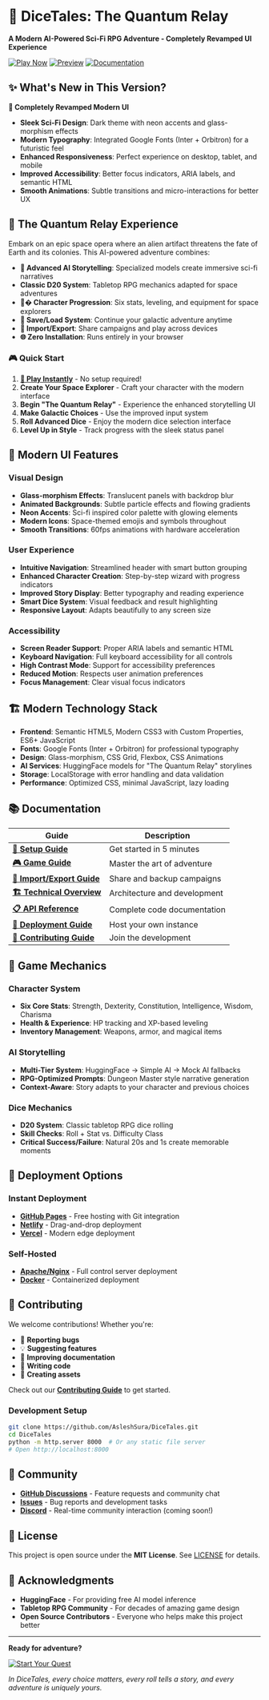 # 🚀 DiceTales: The Quantum Relay

**A Modern AI-Powered Sci-Fi RPG Adventure - Completely Revamped UI Experience**

[![Play Now](https://img.shields.io/badge/🎮-Play%20Now-blue?style=for-the-badge&logo=rocket)](index.html)
[![Preview](https://img.shields.io/badge/🎨-UI%20Preview-orange?style=for-the-badge&logo=palette)](preview.html)
[![Documentation](https://img.shields.io/badge/📚-Documentation-green?style=for-the-badge&logo=book)](docs/README.md)

## ✨ What's New in This Version?

**🎨 Completely Revamped Modern UI**
- **Sleek Sci-Fi Design**: Dark theme with neon accents and glass-morphism effects
- **Modern Typography**: Integrated Google Fonts (Inter + Orbitron) for a futuristic feel
- **Enhanced Responsiveness**: Perfect experience on desktop, tablet, and mobile
- **Improved Accessibility**: Better focus indicators, ARIA labels, and semantic HTML
- **Smooth Animations**: Subtle transitions and micro-interactions for better UX

## 🌌 The Quantum Relay Experience

Embark on an epic space opera where an alien artifact threatens the fate of Earth and its colonies. This AI-powered adventure combines:

- **🤖 Advanced AI Storytelling**: Specialized models create immersive sci-fi narratives
- **Classic D20 System**: Tabletop RPG mechanics adapted for space adventures  
- **👨‍� Character Progression**: Six stats, leveling, and equipment for space explorers
- **💾 Save/Load System**: Continue your galactic adventure anytime
- **📂 Import/Export**: Share campaigns and play across devices
- **🌐 Zero Installation**: Runs entirely in your browser

### 🎮 Quick Start

1. **[🚀 Play Instantly](index.html)** - No setup required!
2. **Create Your Space Explorer** - Craft your character with the modern interface
3. **Begin "The Quantum Relay"** - Experience the enhanced storytelling UI
4. **Make Galactic Choices** - Use the improved input system
5. **Roll Advanced Dice** - Enjoy the modern dice selection interface
6. **Level Up in Style** - Track progress with the sleek status panel

## 🎨 Modern UI Features

### Visual Design
- **Glass-morphism Effects**: Translucent panels with backdrop blur
- **Animated Backgrounds**: Subtle particle effects and flowing gradients  
- **Neon Accents**: Sci-fi inspired color palette with glowing elements
- **Modern Icons**: Space-themed emojis and symbols throughout
- **Smooth Transitions**: 60fps animations with hardware acceleration

### User Experience
- **Intuitive Navigation**: Streamlined header with smart button grouping
- **Enhanced Character Creation**: Step-by-step wizard with progress indicators
- **Improved Story Display**: Better typography and reading experience
- **Smart Dice System**: Visual feedback and result highlighting
- **Responsive Layout**: Adapts beautifully to any screen size

### Accessibility
- **Screen Reader Support**: Proper ARIA labels and semantic HTML
- **Keyboard Navigation**: Full keyboard accessibility for all controls
- **High Contrast Mode**: Support for accessibility preferences
- **Reduced Motion**: Respects user animation preferences
- **Focus Management**: Clear visual focus indicators

## 🏗️ Modern Technology Stack

- **Frontend**: Semantic HTML5, Modern CSS3 with Custom Properties, ES6+ JavaScript
- **Fonts**: Google Fonts (Inter + Orbitron) for professional typography
- **Design**: Glass-morphism, CSS Grid, Flexbox, CSS Animations
- **AI Services**: HuggingFace models for "The Quantum Relay" storylines
- **Storage**: LocalStorage with error handling and data validation
- **Performance**: Optimized CSS, minimal JavaScript, lazy loading

## 📚 Documentation

| Guide | Description |
|-------|-------------|
| **[📖 Setup Guide](docs/SETUP_GUIDE.md)** | Get started in 5 minutes |
| **[🎮 Game Guide](docs/GAME_GUIDE.md)** | Master the art of adventure |
| **[📂 Import/Export Guide](docs/IMPORT_EXPORT_GUIDE.md)** | Share and backup campaigns |
| **[🏗️ Technical Overview](docs/TECHNICAL_OVERVIEW.md)** | Architecture and development |
| **[📋 API Reference](docs/API_REFERENCE.md)** | Complete code documentation |
| **[🚀 Deployment Guide](docs/DEPLOYMENT_GUIDE.md)** | Host your own instance |
| **[🤝 Contributing Guide](docs/CONTRIBUTING.md)** | Join the development |

## 🎯 Game Mechanics

### Character System
- **Six Core Stats**: Strength, Dexterity, Constitution, Intelligence, Wisdom, Charisma
- **Health & Experience**: HP tracking and XP-based leveling
- **Inventory Management**: Weapons, armor, and magical items

### AI Storytelling
- **Multi-Tier System**: HuggingFace → Simple AI → Mock AI fallbacks
- **RPG-Optimized Prompts**: Dungeon Master style narrative generation
- **Context-Aware**: Story adapts to your character and previous choices

### Dice Mechanics
- **D20 System**: Classic tabletop RPG dice rolling
- **Skill Checks**: Roll + Stat vs. Difficulty Class
- **Critical Success/Failure**: Natural 20s and 1s create memorable moments

## 🚀 Deployment Options

### Instant Deployment
- **[GitHub Pages](docs/DEPLOYMENT_GUIDE.md#github-pages)** - Free hosting with Git integration
- **[Netlify](docs/DEPLOYMENT_GUIDE.md#netlify)** - Drag-and-drop deployment
- **[Vercel](docs/DEPLOYMENT_GUIDE.md#vercel)** - Modern edge deployment

### Self-Hosted
- **[Apache/Nginx](docs/DEPLOYMENT_GUIDE.md#self-hosted)** - Full control server deployment
- **[Docker](docs/DEPLOYMENT_GUIDE.md#docker-deployment)** - Containerized deployment

## 🤝 Contributing

We welcome contributions! Whether you're:
- 🐛 **Reporting bugs**
- 💡 **Suggesting features** 
- 📝 **Improving documentation**
- 🔧 **Writing code**
- 🎨 **Creating assets**

Check out our **[Contributing Guide](docs/CONTRIBUTING.md)** to get started.

### Development Setup
```bash
git clone https://github.com/AsleshSura/DiceTales.git
cd DiceTales
python -m http.server 8000  # Or any static file server
# Open http://localhost:8000
```

## 🌟 Community

- **[GitHub Discussions](https://github.com/AsleshSura/DiceTales/discussions)** - Feature requests and community chat
- **[Issues](https://github.com/AsleshSura/DiceTales/issues)** - Bug reports and development tasks
- **[Discord](#)** - Real-time community interaction (coming soon!)

## 📜 License

This project is open source under the **MIT License**. See [LICENSE](LICENSE) for details.

## 🙏 Acknowledgments

- **HuggingFace** - For providing free AI model inference
- **Tabletop RPG Community** - For decades of amazing game design
- **Open Source Contributors** - Everyone who helps make this project better

---

**Ready for adventure?** 

[![Start Your Quest](https://img.shields.io/badge/🗡️-Start%20Your%20Quest-red?style=for-the-badge&size=large)](index.html)

*In DiceTales, every choice matters, every roll tells a story, and every adventure is uniquely yours.*